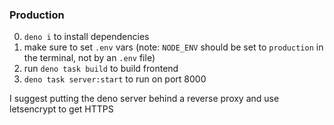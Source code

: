 
### Production 
0. `deno i` to install dependencies
2. make sure to set `.env` vars (note: `NODE_ENV` should be set to `production` in the terminal, not by an `.env` file)
1. run `deno task build` to build frontend 
2. `deno task server:start` to run on port 8000

I suggest putting the deno server behind a reverse proxy and use letsencrypt to get HTTPS
